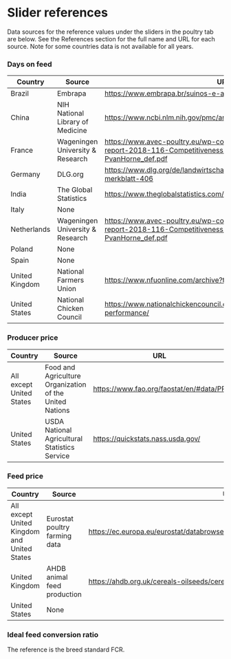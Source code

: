 # Slider references

<p>
Data sources for the reference values under the sliders in the poultry tab are below. See the References section for the full name and URL for each source. Note for some countries data is not available for all years.
</p>

<h3>Days on feed</h3>

Country | Source | URL
---|---|---
Brazil | Embrapa | https://www.embrapa.br/suinos-e-aves/cias/custos/calcule/planilha
China | NIH National Library of Medicine | https://www.ncbi.nlm.nih.gov/pmc/articles/PMC7142404/
France | Wageningen University & Research | https://www.avec-poultry.eu/wp-content/uploads/2018/12/WUR-report-2018-116-Competitiveness-EU-poultry-meat-PvanHorne_def.pdf
Germany | DLG.org | https://www.dlg.org/de/landwirtschaft/themen/tierhaltung/gefluegel/dlg-merkblatt-406
India | The Global Statistics | https://www.theglobalstatistics.com/chicks-rate-today/
Italy | None | 
Netherlands | Wageningen University & Research | https://www.avec-poultry.eu/wp-content/uploads/2018/12/WUR-report-2018-116-Competitiveness-EU-poultry-meat-PvanHorne_def.pdf
Poland | None | 
Spain | None | 
United Kingdom | National Farmers Union | https://www.nfuonline.com/archive?treeid=139718
United States | National Chicken Council | https://www.nationalchickencouncil.org/statistic/us-broiler-performance/

<h3>Producer price</h3>

Country | Source | URL
---|---|---
All except United States | Food and Agriculture Organization of the United Nations | https://www.fao.org/faostat/en/#data/PP
United States | USDA National Agricultural Statistics Service | https://quickstats.nass.usda.gov/ 

<h3>Feed price</h3>

Country | Source | URL
---|---|---
All except United Kingdom and United States | Eurostat poultry farming data | https://ec.europa.eu/eurostat/databrowser/view/APRO_EC_POULA__custom_2072358/ 
United Kingdom | AHDB animal feed production | https://ahdb.org.uk/cereals-oilseeds/cereal-use-in-gb-animal-feed-production 
United States | None | 

<h3>Ideal feed conversion ratio</h3>

The reference is the breed standard FCR.